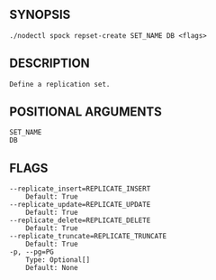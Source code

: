 ## SYNOPSIS
    ./nodectl spock repset-create SET_NAME DB <flags>
 
## DESCRIPTION
    Define a replication set.
 
## POSITIONAL ARGUMENTS
    SET_NAME
    DB
 
## FLAGS
    --replicate_insert=REPLICATE_INSERT
        Default: True
    --replicate_update=REPLICATE_UPDATE
        Default: True
    --replicate_delete=REPLICATE_DELETE
        Default: True
    --replicate_truncate=REPLICATE_TRUNCATE
        Default: True
    -p, --pg=PG
        Type: Optional[]
        Default: None
